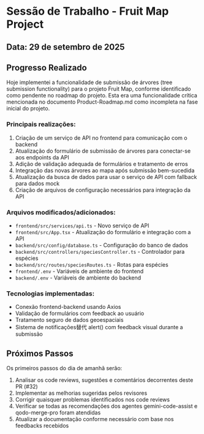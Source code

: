 # Sessão de Trabalho - Fruit Map Project

## Data: 29 de setembro de 2025

## Progresso Realizado

Hoje implementei a funcionalidade de submissão de árvores (tree submission functionality) para o projeto Fruit Map, conforme identificado como pendente no roadmap do projeto. Esta era uma funcionalidade crítica mencionada no documento Product-Roadmap.md como incompleta na fase inicial do projeto.

### Principais realizações:
1. Criação de um serviço de API no frontend para comunicação com o backend
2. Atualização do formulário de submissão de árvores para conectar-se aos endpoints da API
3. Adição de validação adequada de formulários e tratamento de erros
4. Integração das novas árvores ao mapa após submissão bem-sucedida
5. Atualização da busca de dados para usar o serviço de API com fallback para dados mock
6. Criação de arquivos de configuração necessários para integração da API

### Arquivos modificados/adicionados:
- `frontend/src/services/api.ts` - Novo serviço de API
- `frontend/src/App.tsx` - Atualização do formulário e integração com a API
- `backend/src/config/database.ts` - Configuração do banco de dados
- `backend/src/controllers/speciesController.ts` - Controlador para espécies
- `backend/src/routes/speciesRoutes.ts` - Rotas para espécies
- `frontend/.env` - Variáveis de ambiente do frontend
- `backend/.env` - Variáveis de ambiente do backend

### Tecnologias implementadas:
- Conexão frontend-backend usando Axios
- Validação de formulários com feedback ao usuário
- Tratamento seguro de dados geoespaciais
- Sistema de notificações替代 alert() com feedback visual durante a submissão

## Próximos Passos

Os primeiros passos do dia de amanhã serão:
1. Analisar os code reviews, sugestões e comentários decorrentes deste PR (#32)
2. Implementar as melhorias sugeridas pelos revisores
3. Corrigir quaisquer problemas identificados nos code reviews
4. Verificar se todas as recomendações dos agentes gemini-code-assist e qodo-merge-pro foram atendidas
5. Atualizar a documentação conforme necessário com base nos feedbacks recebidos
